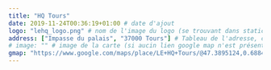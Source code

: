 ```yaml
---
title: "HQ Tours"
date: 2019-11-24T00:36:19+01:00 # date d'ajout
logo: "lehq_logo.png" # nom de l'image du logo (se trouvant dans static/places)
address: ["Impasse du palais", "37000 Tours"] # Tableau de l'adresse, chaque élément du tableau sera affiché succéssivement
# image: "" # image de la carte (si aucin lien google map n'est présent)
gmap: "https://www.google.com/maps/place/LE+HQ+Tours/@47.3895124,0.6884968,17z/data=!4m5!3m4!1s0x0:0x5e0fe9df88ea2058!8m2!3d47.390239!4d0.687499" # lien de partage google map
---
```



